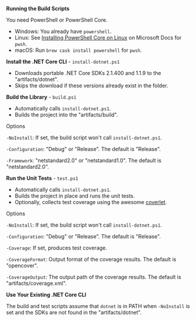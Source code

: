 **Running the Build Scripts**

You need PowerShell or PowerShell Core.

* Windows: You already have `powershell`.
* Linux: See [Installing PowerShell Core on Linux][1] on Microsoft Docs for `pwsh`.
* macOS: Run `brew cask install powershell` for `pwsh`.

**Install the .NET Core CLI** - `install-dotnet.ps1`

* Downloads portable .NET Core SDKs 2.1.400 and 1.1.9 to the "artifacts/dotnet".
* Skips the download if these versions already exist in the folder.

**Build the Library** - `build.ps1`

* Automatically calls `install-dotnet.ps1`.
* Builds the project into the "artifacts/build".

Options

`-NoInstall`: If set, the build script won't call `install-dotnet.ps1`.

`-Configuration`: "Debug" or "Release". The default is "Release".

`-Framework`: "netstandard2.0" or "netstandard1.0". The default is "netstandard2.0".

**Run the Unit Tests** - `test.ps1`

* Automatically calls `install-dotnet.ps1`.
* Builds the project in place and runs the unit tests.
* Optionally, collects test coverage using the awesome [coverlet][2].

Options

`-NoInstall`: If set, the build script won't call `install-dotnet.ps1`.

`-Configuration`: "Debug" or "Release". The default is "Release".

`-Coverage`: If set, produces test coverage.

`-CoverageFormat`: Output format of the coverage results. The default is "opencover".

`-CoverageOutput`: The output path of the coverage results. The default is "artifacts/coverage.xml".

**Use Your Existing .NET Core CLI**

The build and test scripts assume that `dotnet` is in PATH when `-NoInstall` is set and the SDKs
are not found in the "artifacts/dotnet".

[1]: https://docs.microsoft.com/powershell/scripting/setup/installing-powershell-core-on-linux
[2]: https://github.com/tonerdo/coverlet
